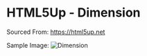 # HTML5Up - Dimension
Sourced From: https://html5up.net


Sample Image: 
![Dimension](/DimensionSample)
